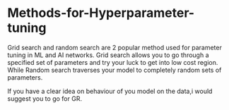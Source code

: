 # Methods-for-Hyperparameter-tuning
Grid search and random search are 2 popular method used for parameter tuning in ML and AI networks.
Grid search allows you to go through a specified set of parameters and try your luck to get into low cost region.
While Random search traverses your model to completely random sets of parameters.

If you have a clear idea on behaviour of you model on the data,i would suggest you to go for GR. 
